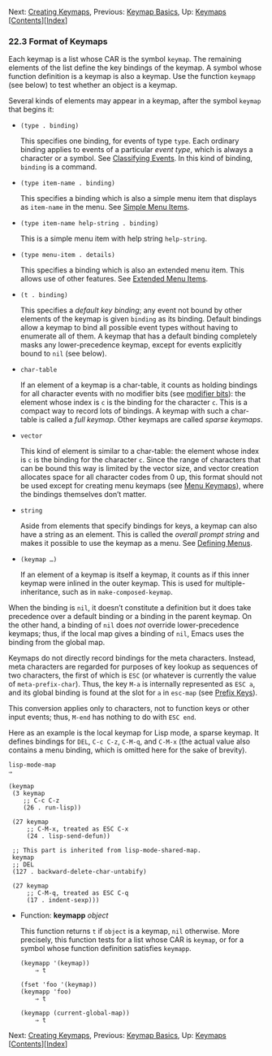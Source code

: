 <!-- This is the GNU Emacs Lisp Reference Manual
corresponding to Emacs version 27.2.

Copyright (C) 1990-1996, 1998-2021 Free Software Foundation,
Inc.

Permission is granted to copy, distribute and/or modify this document
under the terms of the GNU Free Documentation License, Version 1.3 or
any later version published by the Free Software Foundation; with the
Invariant Sections being "GNU General Public License," with the
Front-Cover Texts being "A GNU Manual," and with the Back-Cover
Texts as in (a) below.  A copy of the license is included in the
section entitled "GNU Free Documentation License."

(a) The FSF's Back-Cover Text is: "You have the freedom to copy and
modify this GNU manual.  Buying copies from the FSF supports it in
developing GNU and promoting software freedom." -->

<!-- Created by GNU Texinfo 6.7, http://www.gnu.org/software/texinfo/ -->

Next: [Creating Keymaps](Creating-Keymaps.html), Previous: [Keymap Basics](Keymap-Basics.html), Up: [Keymaps](Keymaps.html)   \[[Contents](index.html#SEC_Contents "Table of contents")]\[[Index](Index.html "Index")]

### 22.3 Format of Keymaps

Each keymap is a list whose CAR is the symbol `keymap`. The remaining elements of the list define the key bindings of the keymap. A symbol whose function definition is a keymap is also a keymap. Use the function `keymapp` (see below) to test whether an object is a keymap.

Several kinds of elements may appear in a keymap, after the symbol `keymap` that begins it:

*   `(type . binding)`

    This specifies one binding, for events of type `type`. Each ordinary binding applies to events of a particular *event type*, which is always a character or a symbol. See [Classifying Events](Classifying-Events.html). In this kind of binding, `binding` is a command.

*   `(type item-name . binding)`

    This specifies a binding which is also a simple menu item that displays as `item-name` in the menu. See [Simple Menu Items](Simple-Menu-Items.html).

*   `(type item-name help-string . binding)`

    This is a simple menu item with help string `help-string`.

*   `(type menu-item . details)`

    This specifies a binding which is also an extended menu item. This allows use of other features. See [Extended Menu Items](Extended-Menu-Items.html).

*   `(t . binding)`

    This specifies a *default key binding*; any event not bound by other elements of the keymap is given `binding` as its binding. Default bindings allow a keymap to bind all possible event types without having to enumerate all of them. A keymap that has a default binding completely masks any lower-precedence keymap, except for events explicitly bound to `nil` (see below).

*   `char-table`

    If an element of a keymap is a char-table, it counts as holding bindings for all character events with no modifier bits (see [modifier bits](Other-Char-Bits.html#modifier-bits)): the element whose index is `c` is the binding for the character `c`. This is a compact way to record lots of bindings. A keymap with such a char-table is called a *full keymap*. Other keymaps are called *sparse keymaps*.

*   `vector`

    This kind of element is similar to a char-table: the element whose index is `c` is the binding for the character `c`. Since the range of characters that can be bound this way is limited by the vector size, and vector creation allocates space for all character codes from 0 up, this format should not be used except for creating menu keymaps (see [Menu Keymaps](Menu-Keymaps.html)), where the bindings themselves don’t matter.

*   `string`

    Aside from elements that specify bindings for keys, a keymap can also have a string as an element. This is called the *overall prompt string* and makes it possible to use the keymap as a menu. See [Defining Menus](Defining-Menus.html).

*   `(keymap …)`

    If an element of a keymap is itself a keymap, it counts as if this inner keymap were inlined in the outer keymap. This is used for multiple-inheritance, such as in `make-composed-keymap`.

When the binding is `nil`, it doesn’t constitute a definition but it does take precedence over a default binding or a binding in the parent keymap. On the other hand, a binding of `nil` does *not* override lower-precedence keymaps; thus, if the local map gives a binding of `nil`, Emacs uses the binding from the global map.

Keymaps do not directly record bindings for the meta characters. Instead, meta characters are regarded for purposes of key lookup as sequences of two characters, the first of which is `ESC` (or whatever is currently the value of `meta-prefix-char`). Thus, the key `M-a` is internally represented as `ESC a`, and its global binding is found at the slot for `a` in `esc-map` (see [Prefix Keys](Prefix-Keys.html)).

This conversion applies only to characters, not to function keys or other input events; thus, `M-end` has nothing to do with `ESC end`.

Here as an example is the local keymap for Lisp mode, a sparse keymap. It defines bindings for `DEL`, `C-c C-z`, `C-M-q`, and `C-M-x` (the actual value also contains a menu binding, which is omitted here for the sake of brevity).

    lisp-mode-map
    ⇒

<!---->

    (keymap
     (3 keymap
        ;; C-c C-z
        (26 . run-lisp))

<!---->

     (27 keymap
         ;; C-M-x, treated as ESC C-x
         (24 . lisp-send-defun))

<!---->

     ;; This part is inherited from lisp-mode-shared-map.
     keymap
     ;; DEL
     (127 . backward-delete-char-untabify)

<!---->

     (27 keymap
         ;; C-M-q, treated as ESC C-q
         (17 . indent-sexp)))

*   Function: **keymapp** *object*

    This function returns `t` if `object` is a keymap, `nil` otherwise. More precisely, this function tests for a list whose CAR is `keymap`, or for a symbol whose function definition satisfies `keymapp`.

        (keymapp '(keymap))
            ⇒ t

    <!---->

        (fset 'foo '(keymap))
        (keymapp 'foo)
            ⇒ t

    <!---->

        (keymapp (current-global-map))
            ⇒ t

Next: [Creating Keymaps](Creating-Keymaps.html), Previous: [Keymap Basics](Keymap-Basics.html), Up: [Keymaps](Keymaps.html)   \[[Contents](index.html#SEC_Contents "Table of contents")]\[[Index](Index.html "Index")]
